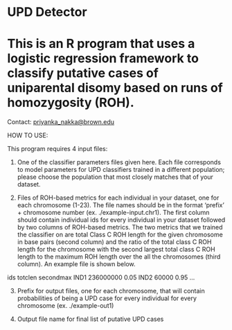 # UPD Detector
# This is an R program that uses a logistic regression framework to classify putative cases of uniparental disomy based on runs of homozygosity (ROH). 

Contact: priyanka_nakka@brown.edu

HOW TO USE:

This program requires 4 input files: 

1) One of the classifier parameters files given here.  Each file corresponds to model parameters for UPD classifiers trained in a different population; please choose the population that most closely matches that of your dataset.

2) Files of ROH-based metrics for each individual in your dataset, one for each chromosome (1-23). The file names should be in the format ‘prefix’ + chromosome number (ex. ./example-input.chr1).  The first column should contain individual ids for every individual in your dataset followed by two columns of ROH-based metrics.  The two metrics that we trained the classifier on are total Class C ROH length for the given chromosome in base pairs (second column) and the ratio of the total class C ROH length for the chromosome with the second largest total class C ROH length to the maximum ROH length over the all the chromosomes (third column).  An example file is shown below.

ids	totclen		secondmax
IND1	236000000	0.05
IND2	60000		0.95
…

3) Prefix for output files, one for each chromosome, that will contain probabilities of being a UPD case for every individual for every chromosome (ex. ./example-out1) 

4) Output file name for final list of putative UPD cases



